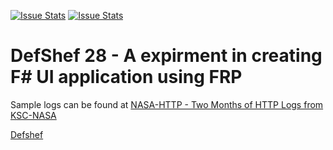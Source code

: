 [![Issue Stats](http://issuestats.com/github/mintyben/defshef-28/badge/issue)](http://issuestats.com/github/mintyben/defshef-28)
[![Issue Stats](http://issuestats.com/github/mintyben/defshef-28/badge/pr)](http://issuestats.com/github/mintyben/defshef-28)

# DefShef 28 - A expirment in creating F&#35; UI application using FRP

Sample logs can be found at [NASA-HTTP - Two Months of HTTP Logs from KSC-NASA](http://ita.ee.lbl.gov/html/contrib/NASA-HTTP.html)

[Defshef](https://defshef.github.io/)
